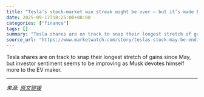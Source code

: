 ```yaml
---
title: "Tesla’s stock-market win streak might be over — but it’s made Elon Musk $38 billion richer"
date: 2025-09-17T18:25:00+08:00
categories: ["finance"]
tags: []
summary: "Tesla shares are on track to snap their longest stretch of gains since May, but investor sentiment seems to be improving as Musk devotes himself more to the EV maker."
source_url: "https://www.marketwatch.com/story/teslas-stock-may-be-ending-a-streak-but-not-before-making-musk-38-billion-richer-02e8a660?mod=mw_rss_topstories"
---
```


Tesla shares are on track to snap their longest stretch of gains since May, but investor sentiment seems to be improving as Musk devotes himself more to the EV maker.

---

*来源: [原文链接](https://www.marketwatch.com/story/teslas-stock-may-be-ending-a-streak-but-not-before-making-musk-38-billion-richer-02e8a660?mod=mw_rss_topstories)*
